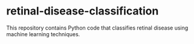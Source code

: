 # retinal-disease-classification
This repository contains Python code that classifies retinal disease using machine learning techniques.
